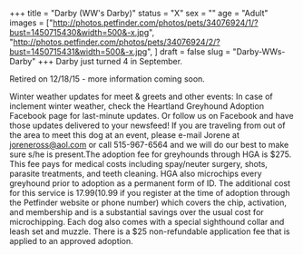 +++
title = "Darby (WW's Darby)"
status = "X"
sex = ""
age = "Adult"
images = ["http://photos.petfinder.com/photos/pets/34076924/1/?bust=1450715430&width=500&-x.jpg",
"http://photos.petfinder.com/photos/pets/34076924/2/?bust=1450715431&width=500&-x.jpg",
]
draft = false
slug = "Darby-WWs-Darby"
+++
Darby just turned 4 in September.


Retired on 12/18/15 - more information coming soon.

Winter weather updates for meet & greets and other events: In case of inclement winter weather, check the Heartland Greyhound Adoption Facebook page for last-minute updates. Or follow us on Facebook and have those updates delivered to your newsfeed!
If you are traveling from out of the area to meet this dog at an event, please e-mail Jorene at joreneross@aol.com or call 515-967-6564 and we will do our best to make sure s/he is present.The adoption fee for greyhounds through HGA is $275. This fee pays for medical costs including spay/neuter surgery, shots, parasite treatments, and teeth cleaning. HGA also microchips every greyhound prior to adoption as a permanent form of ID. The additional cost for this service is $17.99 ($10.99 if you register at the time of adoption through the Petfinder website or phone number) which covers the chip, activation, and membership and is a substantial savings over the usual cost for microchipping. Each dog also comes with a special sighthound collar and leash set and muzzle. There is a $25 non-refundable application fee that is applied to an approved adoption.
